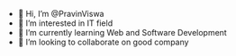 - 👋 Hi, I’m @PravinViswa
- 👀 I’m interested in IT field
- 🌱 I’m currently learning Web and Software Development
- 💞️ I’m looking to collaborate on good company

<!---
PravinViswa/PravinViswa is a ✨ special ✨ repository because its `README.md` (this file) appears on your GitHub profile.
You can click the Preview link to take a look at your changes.
--->
